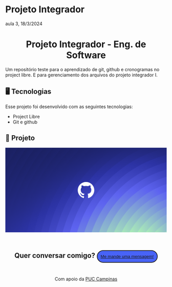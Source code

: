 # Projeto Integrador
aula 3, 18/3/2024
<h1 align="center">Projeto Integrador - Eng. de Software</h1>
<p>Um repositório teste para o aprendizado de git, github e cronogramas no project libre. E para gerenciamento dos arquivos do projeto integrador I.</p>
<p>

## 🖥️ Tecnologias
<p>
  Esse projeto foi desenvolvido com as seguintes tecnologias:

  - Project Libre
  - Git e github

</p>

## 🚀 Projeto

  <img src="github.webp">
</p>
<h2 align="center">
  Quer conversar comigo?
  <button style="background:#4863F7; border-radius: 999px; padding: 10px; margin: 24px 0; border: 2px solid #202020; color: white;">
    <a href="https://wa.link/j57kqg">Me mande uma mensagem!</a>
  </button>
</h2>
<p align="center">
  Com apoio da <a href="https://www.google.com/url?sa=t&rct=j&q=&esrc=s&source=web&cd=&ved=2ahUKEwiAvLb32_2EAxVtFLkGHWfADCMQFnoECA8QAQ&url=https%3A%2F%2Fwww.puc-campinas.edu.br%2F&usg=AOvVaw27CqSDKC0Qhe6GMMnuGQXt&opi=89978449">PUC Campinas</a>
</p>
